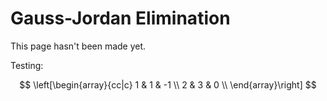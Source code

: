 # Gauss-Jordan Elimination

This page hasn't been made yet.

Testing:

$$
\left[\begin{array}{cc|c}
    1 & 1 & -1 \\
    2 & 3 & 0  \\
\end{array}\right]
$$